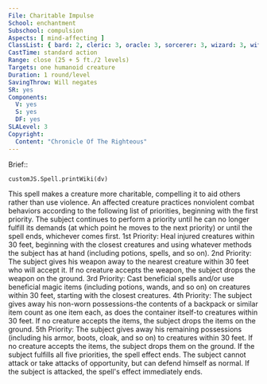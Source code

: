 ```yaml
---
File: Charitable Impulse
School: enchantment
Subschool: compulsion
Aspects: [ mind-affecting ]
ClassList: { bard: 2, cleric: 3, oracle: 3, sorcerer: 3, wizard: 3, witch: 3 }
CastTime: standard action
Range: close (25 + 5 ft./2 levels)
Targets: one humanoid creature
Duration: 1 round/level
SavingThrow: Will negates
SR: yes
Components:
  V: yes
  S: yes
  DF: yes
SLALevel: 3
Copyright:
  Content: "Chronicle Of The Righteous"
---
```

Brief:: 

```dataviewjs
customJS.Spell.printWiki(dv)
```

This spell makes a creature more charitable, compelling it to aid others rather than use violence. An affected creature practices nonviolent combat behaviors according to the following list of priorities, beginning with the first priority. The subject continues to perform a priority until he can no longer fulfill its demands (at which point he moves to the next priority) or until the spell ends, whichever comes first.  1st Priority: Heal injured creatures within 30 feet, beginning with the closest creatures and using whatever methods the subject has at hand (including potions, spells, and so on).  2nd Priority: The subject gives his weapon away to the nearest creature within 30 feet who will accept it. If no creature accepts the weapon, the subject drops the weapon on the ground.  3rd Priority: Cast beneficial spells and/or use beneficial magic items (including potions, wands, and so on) on creatures within 30 feet, starting with the closest creatures.  4th Priority: The subject gives away his non-worn possessions-the contents of a backpack or similar item count as one item each, as does the container itself-to creatures within 30 feet. If no creature accepts the items, the subject drops the items on the ground.  5th Priority: The subject gives away his remaining possessions (including his armor, boots, cloak, and so on) to creatures within 30 feet. If no creature accepts the items, the subject drops them on the ground.  If the subject fulfills all five priorities, the spell effect ends. The subject cannot attack or take attacks of opportunity, but can defend himself as normal. If the subject is attacked, the spell's effect immediately ends.
